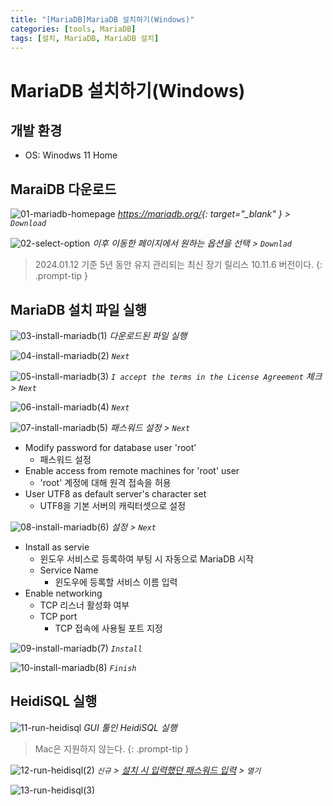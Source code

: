 ```yaml
---
title: "[MariaDB]MariaDB 설치하기(Windows)"
categories: [tools, MariaDB]
tags: [설치, MariaDB, MariaDB 설치]
---
```


# MariaDB 설치하기(Windows)

## 개발 환경
- OS: Winodws 11 Home

## MaraiDB 다운로드

![01-mariadb-homepage](/assets/img/posts/tools/mariadb/install-mariadb-on-windows/01-mariadb-homepage.png)
*<https://mariadb.org/>{: target="_blank" } > `Download`*

![02-select-option](/assets/img/posts/tools/mariadb/install-mariadb-on-windows/02-select-option.png)
*이후 이동한 페이지에서 원하는 옵션을 선택 > `Downlad`*

> 2024.01.12 기준 5년 동안 유지 관리되는 최신 장기 릴리스 10.11.6 버전이다.
{: .prompt-tip }

## MariaDB 설치 파일 실행

![03-install-mariadb(1)](/assets/img/posts/tools/mariadb/install-mariadb-on-windows/03-install-mariadb(1).png)
*다운로드된 파일 실행*

![04-install-mariadb(2)](/assets/img/posts/tools/mariadb/install-mariadb-on-windows/04-install-mariadb(2).png)
*`Next`*

![05-install-mariadb(3)](/assets/img/posts/tools/mariadb/install-mariadb-on-windows/05-install-mariadb(3).png)
*`I accept the terms in the License Agreement` 체크 > `Next`*

![06-install-mariadb(4)](/assets/img/posts/tools/mariadb/install-mariadb-on-windows/06-install-mariadb(4).png)
*`Next`*

<a id="anchor1"></a>

![07-install-mariadb(5)](/assets/img/posts/tools/mariadb/install-mariadb-on-windows/07-install-mariadb(5).png)
*패스워드 설정 > `Next`*

- Modify password for database user 'root'
	+ 패스워드 설정
- Enable access from remote machines for 'root' user
	+ 'root' 계정에 대해 원격 접속을 허용
- User UTF8 as default server's character set
	+ UTF8을 기본 서버의 캐릭터셋으로 설정

![08-install-mariadb(6)](/assets/img/posts/tools/mariadb/install-mariadb-on-windows/08-install-mariadb(6).png)
*설정 > `Next`*

- Install as servie
	+ 윈도우 서비스로 등록하여 부팅 시 자동으로 MariaDB 시작
	+ Service Name
		* 윈도우에 등록할 서비스 이름 입력
- Enable networking
	+ TCP 리스너 활성화 여부
	+ TCP port
		* TCP 접속에 사용될 포트 지정

![09-install-mariadb(7)](/assets/img/posts/tools/mariadb/install-mariadb-on-windows/09-install-mariadb(7).png)
*`Install`*

![10-install-mariadb(8)](/assets/img/posts/tools/mariadb/install-mariadb-on-windows/10-install-mariadb(8).png)
*`Finish`*

## HeidiSQL 실행

![11-run-heidisql](/assets/img/posts/tools/mariadb/install-mariadb-on-windows/11-run-heidisql(1).png)
*GUI 툴인 HeidiSQL 실행*

> Mac은 지원하지 않는다.
{: .prompt-tip }

![12-run-heidisql(2)](/assets/img/posts/tools/mariadb/install-mariadb-on-windows/12-run-heidisql(2).png)
*`신규` > [설치 시 입력했던 패스워드 입력](#anchor1) > `열기`*

![13-run-heidisql(3)](/assets/img/posts/tools/mariadb/install-mariadb-on-windows/13-run-heidisql(3).png)